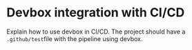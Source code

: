 # Devbox integration with CI/CD

Explain how to use devbox in CI/CD. The project should have a `.github/test`file with the pipeline using devbox. 
